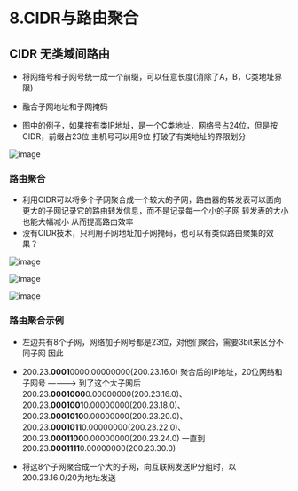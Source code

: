 


# 8.CIDR与路由聚合  


## CIDR 无类域间路由  

* 将网络号和子网号统一成一个前缀，可以任意长度(消除了A，B，C类地址界限)  
* 融合子网地址和子网掩码  

* 图中的例子，如果按有类IP地址，是一个C类地址，网络号占24位，但是按CIDR，前缀占23位 主机号可以用9位   打破了有类地址的界限划分   

![image](https://user-images.githubusercontent.com/58176267/162711275-9c4c7b6c-872b-4245-ae0f-841779df3e34.png)


### 路由聚合  

* 利用CIDR可以将多个子网聚合成一个较大的子网，路由器的转发表可以面向更大的子网记录它的路由转发信息，而不是记录每一个小的子网  转发表的大小也能大幅减小 从而提高路由效率  
* 没有CIDR技术，只利用子网地址加子网掩码，也可以有类似路由聚集的效果？

![image](https://user-images.githubusercontent.com/58176267/162712234-5a970ed4-2fa8-40c4-b722-bd531868e48a.png)

![image](https://user-images.githubusercontent.com/58176267/162714267-aab4dfa8-1596-4c9c-aa26-a26f166cd9ca.png)

![image](https://user-images.githubusercontent.com/58176267/162714451-a3f25e1a-eb44-490e-b374-7782c4d4238c.png)



### 路由聚合示例  

* 左边共有8个子网，网络加子网号都是23位，对他们聚合，需要3bit来区分不同子网 因此
* 200.23.**0001**0000.00000000(200.23.16.0) 聚合后的IP地址，20位网络和子网号  ————> 到了这个大子网后 200.23.**0001000**0.00000000(200.23.16.0)、200.23.**0001001**0.00000000(200.23.18.0)、200.23.**0001010**0.00000000(200.23.20.0)、200.23.**0001011**0.00000000(200.23.22.0)、200.23.**0001100**0.00000000(200.23.24.0) 一直到  200.23.**0001111**0.00000000(200.23.30.0)

* 将这8个子网聚合成一个大的子网，向互联网发送IP分组时，以200.23.16.0/20为地址发送  

